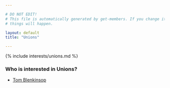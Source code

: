 ```yaml
---

# DO NOT EDIT!
# This file is automatically generated by get-members. If you change it, bad
# things will happen.

layout: default
title: "Unions"

---
```


{% include interests/unions.md %}

### Who is interested in Unions?


* [Tom Blenkinsop](../members/tom-blenkinsop.html)
